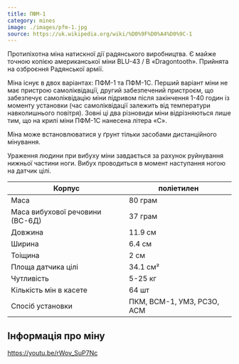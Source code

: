 ```yaml
---
title: ПФМ-1
category: mines
image: ./images/pfm-1.jpg
source: https://uk.wikipedia.org/wiki/%D0%9F%D0%A4%D0%9C-1
---
```


Протипіхотна міна натискної дії радянського виробництва. Є майже точною копією американської міни BLU-43 / B «Dragontooth». Прийнята на озброєння Радянської армії.

Міна існує в двох варіантах: ПФМ-1 та ПФМ-1С. Перший варіант міни не має пристрою самоліквідації, другий забезпечений пристроєм, що забезпечує самоліквідацію міни підривом після закінчення 1-40 годин із моменту установки (час самоліквідації залежить від температури навколишнього повітря). Зовні ці два різновиди міни відрізняються лише тим, що на крилі міни ПФМ-1С нанесена літера «С».

Міна може встановлюватися у ґрунт тільки засобами дистанційного мінування.

Ураження людини при вибуху міни завдається за рахунок руйнування нижньої частини ноги. Вибух проводиться в момент наступання ногою на датчик цілі.

| Корпус                          | поліетилен                 |
| ------------------------------- | -------------------------- |
| Маса                            | 80 грам                    |
| Маса вибухової речовини (ВС-6Д) | 37 грам                    |
| Довжина                         | 11.9 см                    |
| Ширина                          | 6.4 см                     |
| Тоіщина                         | 2 см                       |
| Площа датчика цілі              | 34.1 см²                   |
| Чутливість                      | 5-25 кг                    |
| Кількість мін в касете          | 64 шт                      |
| Спосіб установки                | ПКМ, ВСМ-1, УМЗ, РСЗО, АСМ |

## Інформація про міну

https://youtu.be/rWov_SuP7Nc
